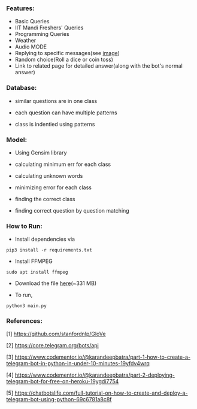### Features:

- Basic Queries
- IIT Mandi Freshers' Queries
- Programming Queries
- Weather
- Audio MODE
- Replying to specific messages(see [image](https://i.stack.imgur.com/EewCe.png))
- Random choice(Roll a dice or coin toss)
- Link to related page for detailed answer(along with the bot's normal answer)


### Database:
- similar questions are in one class

- each question can have multiple patterns

- class is indentied using patterns


### Model:
- Using Gensim library

- calculating minimum err for each class

- calculating unknown words

- minimizing error for each class

- finding the correct class

- finding correct question by question matching



### How to Run:

- Install dependencies via

`pip3 install -r requirements.txt`

- Install FFMPEG

`sudo apt install ffmpeg`

- Download the file [here](https://drive.google.com/file/d/1UosU4oEUXa-Yc2VZX3nTV6NNCH1BgxUw/view?usp=sharing)(~331 MB)

- To run,

`python3 main.py`


### References:

[1] https://github.com/stanfordnlp/GloVe

[2] https://core.telegram.org/bots/api

[3] https://www.codementor.io/@karandeepbatra/part-1-how-to-create-a-telegram-bot-in-python-in-under-10-minutes-19yfdv4wrq

[4] https://www.codementor.io/@karandeepbatra/part-2-deploying-telegram-bot-for-free-on-heroku-19ygdi7754

[5] https://chatbotslife.com/full-tutorial-on-how-to-create-and-deploy-a-telegram-bot-using-python-69c6781a8c8f
